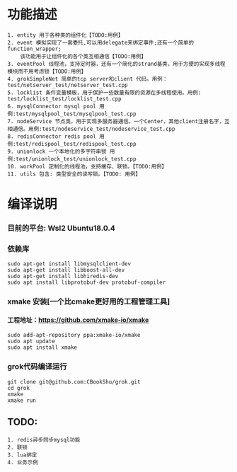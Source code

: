 # 功能描述
    1. entity 用于各种类的组件化【TODO:用例】
    2. event 模拟实现了一套委托,可以用delegate来绑定事件;还有一个简单的function_wrapper;
        该功能用于让组件化的各个类互相通信【TODO:用例】
    3. eventPool 线程池，支持定时器，还有一个简化的strand基类，用于方便的实现多线程模块而不用考虑锁【TODO:用例】
    4. grokSimpleNet 简单的tcp server和client 代码。用例：test/netserver_test/netserver_test.cpp
    5. locklist 条件变量模板，用于保护一些数量有限的资源在多线程使用。用例: test/locklist_test/locklist_test.cpp
    6. mysqlConnector mysql pool 用例:test/mysqlpool_test/mysqlpool_test.cpp
    7. nodeService 节点类，用于实现多服务器通信。一个Center，其他client注册名字，互相通信。用例:test/nodeservice_test/nodeservice_test.cpp
    8. redisConnector redis pool 用例:test/redispool_test/redispool_test.cpp
    9. unionlock 一个本地化的多字符串锁 用例:test/unionlock_test/unionlock_test.cpp
    10. workPool 定制化的线程池，支持缓存、联锁。【TODO:用例】
    11. utils 包含: 类型安全的读写锁。【TODO: 用例】

# 编译说明
### 目前的平台: Wsl2 Ubuntu18.0.4
### 依赖库
    sudo apt-get install libmysqlclient-dev  
    sudo apt-get install libboost-all-dev  
    sudo apt-get install libhiredis-dev
    sudo apt install libprotobuf-dev protobuf-compiler
    
### xmake 安装[一个比cmake更好用的工程管理工具]
#### 工程地址：https://github.com/xmake-io/xmake  
    sudo add-apt-repository ppa:xmake-io/xmake
    sudo apt update
    sudo apt install xmake
  

<!-- ### cpp mysql sdk
    git clone -b 1.1.13 git@github.com:mysql/mysql-connector-cpp.git  
    cd mysql-connector-cpp  
    cmake .  
    make  
    sudo make install   -->

### grok代码编译运行
    git clone git@github.com:CBookShu/grok.git  
    cd grok  
    xmake
    xmake run 

## TODO:
    1. redis异步同步mysql功能
    2. 联锁
    3. lua绑定
    4. 业务示例